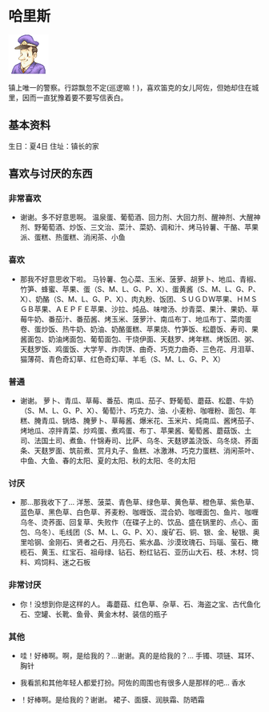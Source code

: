 # 哈里斯

![哈里斯](哈里斯.png)

镇上唯一的警察。行踪飘忽不定(巡逻嘛！)，喜欢笛克的女儿阿佐，但她却住在城里，因而一直犹豫着要不要写信表白。

## 基本资料

生日：夏4日
住址：镇长的家

## 喜欢与讨厌的东西

### 非常喜欢

- 谢谢。多不好意思啊。
温泉蛋、葡萄酒、回力剂、大回力剂、醒神剂、大醒神剂、野葡萄酒、炒饭、三文治、菜汁、菜奶、调和汁、烤马铃薯、干酪、苹果派、蛋糕、热蛋糕、消闲茶、小鱼

### 喜欢

- 那我不好意思收下啦。
马铃薯、包心菜、玉米、菠萝、胡萝卜、地瓜、青椒、竹笋、蜂蜜、苹果、蛋（S、M、L、G、P、X）、蛋黄酱（S、M、L、G、P、X）、奶酪（S、M、L、G、P、X）、肉丸粉、饭团、ＳＵＧＤＷ苹果、ＨＭＳＧＢ苹果、ＡＥＰＦＥ苹果、沙拉、炖品、味噌汤、炒青菜、果汁、果奶、草莓牛奶、番茄汁、番茄酱、烤玉米、菠萝汁、南瓜布丁、地瓜布丁、菜肉蛋卷、蛋炒饭、热牛奶、奶油、奶酪蛋糕、苹果烧、竹笋饭、松蘑饭、寿司、果酱面包、奶油烤面包、葡萄面包、干烧伊面、天麸罗、烤年糕、烤饭团、粥、天麸罗饭、鸡蛋饭、大学芋、炸肉饼、曲奇、巧克力曲奇、三色花、月泪草、猫薄荷、青色奇幻草、红色奇幻草、羊毛（S、M、L、G、P、X）

### 普通

- 谢谢。
萝卜、青瓜、草莓、番茄、南瓜、茄子、野葡萄、蘑菇、松蘑、牛奶（S、M、L、G、P、X）、葡萄汁、巧克力、油、小麦粉、咖喱粉、面包、年糕、腌青瓜、锅烙、腌萝卜、草莓酱、爆米花、玉米片、炖南瓜、酱烤茄子、烤地瓜、凉拌青菜、炒鸡蛋、煮鸡蛋、布丁、苹果酱、葡萄酱、蘑菇饭、土司、法国土司、煮鱼、什锦寿司、比萨、乌冬、天麸锣盖浇饭、乌冬烧、荞面条、天麸罗面、筑前煮、赏月丸子、鱼糕、冰激淋、巧克力蛋糕、消闲茶叶、中鱼、大鱼、春的太阳、夏的太阳、秋的太阳、冬的太阳

### 讨厌

- 那…那我收下了…
洋葱、菠菜、青色草、绿色草、黄色草、橙色草、紫色草、蓝色草、黑色草、白色草、荞麦粉、咖喱饭、混合奶、咖喱面包、鱼片、咖喱乌冬、烫荞面、回复草、失败作（在碟子上的、饮品、盛在锅里的、点心、面包、乌冬）、毛线团（S、M、L、G、P、X）、废矿石、铜、银、金、秘银、奥里哈钢、金刚石、贤者之石、月亮石、紫水晶、沙漠玫瑰石、玛瑙、萤石、橄榄石、黄玉、红宝石、祖母绿、钻石、粉红钻石、亚历山大石、枝、木材、饲料、鸡饲料、迷之石板

### 非常讨厌

- 你！没想到你是这样的人。
毒蘑菇、红色草、杂草、石、海盗之宝、古代鱼化石、空罐、长靴、鱼骨、黄金木材、装信的瓶子

### 其他

- 哇！好棒啊。啊，是给我的？…谢谢。真的是给我的？…
手镯、项链、耳环、胸针

- 我看凯和其他年轻人都爱打扮。阿佐的周围也有很多人是那样的吧…
香水

- ！好棒啊。是给我的？谢谢。
裙子、面膜、润肤霜、防晒霜
